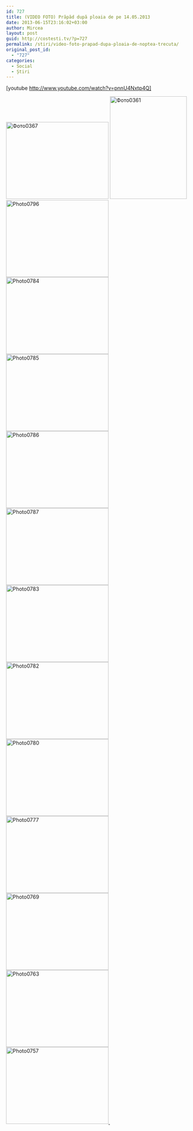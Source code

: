 ```yaml
---
id: 727
title: (VIDEO FOTO) Prăpăd după ploaia de pe 14.05.2013
date: 2013-06-15T23:16:02+03:00
author: Mircea
layout: post
guid: http://costesti.tv/?p=727
permalink: /stiri/video-foto-prapad-dupa-ploaia-de-noptea-trecuta/
original_post_id:
  - "727"
categories:
  - Social
  - Știri
---
```

[youtube http://www.youtube.com/watch?v=pnnU4Nxtp4Q] 

[<img alt="Фото0367" class="alignleft size-medium wp-image-723" height="210" src="http://costesti.tv/costestitv/wp-content/uploads//2013/06/Фото0367.jpg" width="280" />](http://costesti.tv/costestitv/wp-content/uploads//2013/06/Фото0367.jpg) [<img alt="Фото0361" class="alignleft size-medium wp-image-722" height="280" src="http://costesti.tv/costestitv/wp-content/uploads//2013/06/Фото0361.jpg" width="210" />](http://costesti.tv/costestitv/wp-content/uploads//2013/06/Фото0361.jpg) [<img alt="Photo0796" class="alignleft size-medium wp-image-721" height="210" src="http://costesti.tv/costestitv/wp-content/uploads//2013/06/Photo0796.jpg" width="280" />](http://costesti.tv/costestitv/wp-content/uploads//2013/06/Photo0796.jpg) [<img alt="Photo0784" class="alignleft size-medium wp-image-717" height="210" src="http://costesti.tv/costestitv/wp-content/uploads//2013/06/Photo0784.jpg" width="280" />](http://costesti.tv/costestitv/wp-content/uploads//2013/06/Photo0784.jpg) [<img alt="Photo0785" class="alignleft size-medium wp-image-718" height="210" src="http://costesti.tv/costestitv/wp-content/uploads//2013/06/Photo0785.jpg" width="280" />](http://costesti.tv/costestitv/wp-content/uploads//2013/06/Photo0785.jpg) [<img alt="Photo0786" class="alignleft size-medium wp-image-719" height="210" src="http://costesti.tv/costestitv/wp-content/uploads//2013/06/Photo0786.jpg" width="280" />](http://costesti.tv/costestitv/wp-content/uploads//2013/06/Photo0786.jpg) [<img alt="Photo0787" class="alignleft size-medium wp-image-720" height="210" src="http://costesti.tv/costestitv/wp-content/uploads//2013/06/Photo0787.jpg" width="280" />](http://costesti.tv/costestitv/wp-content/uploads//2013/06/Photo0787.jpg) [<img alt="Photo0783" class="alignleft size-medium wp-image-716" height="210" src="http://costesti.tv/costestitv/wp-content/uploads//2013/06/Photo0783.jpg" width="280" />](http://costesti.tv/costestitv/wp-content/uploads//2013/06/Photo0783.jpg) [<img alt="Photo0782" class="alignleft size-medium wp-image-715" height="210" src="http://costesti.tv/costestitv/wp-content/uploads//2013/06/Photo0782.jpg" width="280" />](http://costesti.tv/costestitv/wp-content/uploads//2013/06/Photo0782.jpg) [<img alt="Photo0780" class="alignleft size-medium wp-image-714" height="210" src="http://costesti.tv/costestitv/wp-content/uploads//2013/06/Photo0780.jpg" width="280" />](http://costesti.tv/costestitv/wp-content/uploads//2013/06/Photo0780.jpg) [<img alt="Photo0777" class="alignleft size-medium wp-image-713" height="210" src="http://costesti.tv/costestitv/wp-content/uploads//2013/06/Photo0777.jpg" width="280" />](http://costesti.tv/costestitv/wp-content/uploads//2013/06/Photo0777.jpg) [<img alt="Photo0769" class="alignleft size-medium wp-image-712" height="210" src="http://costesti.tv/costestitv/wp-content/uploads//2013/06/Photo0769.jpg" width="280" />](http://costesti.tv/costestitv/wp-content/uploads//2013/06/Photo0769.jpg) [<img alt="Photo0763" class="alignleft size-medium wp-image-711" height="210" src="http://costesti.tv/costestitv/wp-content/uploads//2013/06/Photo0763.jpg" width="280" />](http://costesti.tv/costestitv/wp-content/uploads//2013/06/Photo0763.jpg) [<img alt="Photo0757" class="alignleft size-medium wp-image-710" height="210" src="http://costesti.tv/costestitv/wp-content/uploads//2013/06/Photo0757.jpg" width="280" />&nbsp;](http://costesti.tv/costestitv/wp-content/uploads//2013/06/Photo0757.jpg) 

&nbsp; 

&nbsp; 

&nbsp; 

&nbsp; 

&nbsp; 

&nbsp; 

&nbsp; 

&nbsp; 

&nbsp; 

&nbsp; 

&nbsp; 

&nbsp; 

&nbsp; 

&nbsp; 

&nbsp; 

&nbsp; 

&nbsp; 

&nbsp; 

&nbsp; 

&nbsp; 

&nbsp; 

&nbsp; 

&nbsp; 

&nbsp; 

&nbsp; 

&nbsp; 

&nbsp; 

&nbsp; 

&nbsp; 

&nbsp; 

&nbsp; 

&nbsp; 

&nbsp; 

&nbsp; 

&nbsp; 

&nbsp; 

&nbsp; 

&nbsp; 

&nbsp; 

&nbsp; 

&nbsp; 

&nbsp; 

&nbsp; 

&nbsp; 

&nbsp; 

Viitura a minat tot pietrisul şi păm&icirc;ntul depe dealuri pe susul satului , localnicii de acolo av&icirc;nd cel mai mult de suferit, unora inund&icirc;ndule ograda alora grădinile. Pagubile materiale aduse au fost de circa 2 milioane jumatate de lei&nbsp;